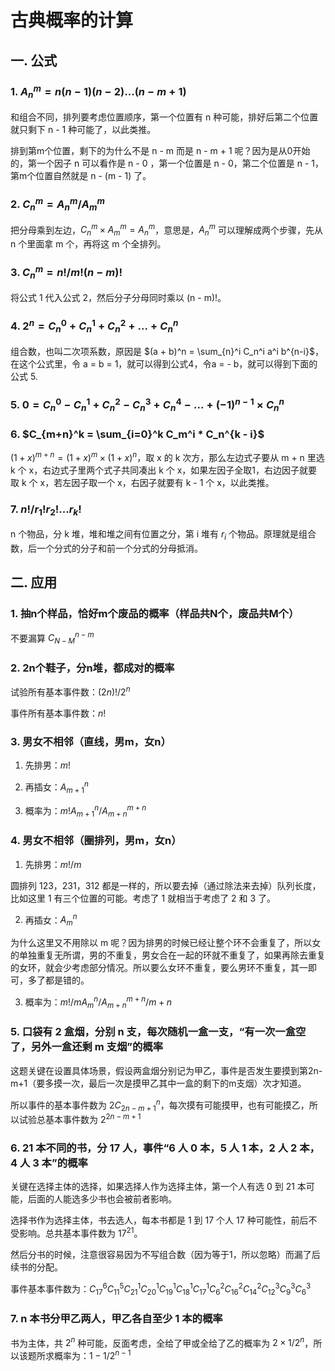 # 古典概率的计算

## 一. 公式

### 1. $A_n^m = n(n-1)(n-2)...(n-m+1)$

和组合不同，排列要考虑位置顺序，第一个位置有 n 种可能，排好后第二个位置就只剩下 n - 1 种可能了，以此类推。

排到第m个位置，剩下的为什么不是 n - m 而是 n - m + 1 呢？因为是从0开始的，第一个因子 n 可以看作是 n - 0 ，第一个位置是 n - 0，第二个位置是 n - 1，第m个位置自然就是 n - (m - 1) 了。

### 2. $C_n^m = A_n^m / A_m^m$

把分母乘到左边，$C_n^m \times A_m^m = A_n^m$，意思是，$A_n^m$ 可以理解成两个步骤，先从 n 个里面拿 m 个，再将这 m 个全排列。

### 3. $C_n^m = n!/m!(n-m)!$

将公式 1 代入公式 2，然后分子分母同时乘以 (n - m)!。

### 4. $2^n = C_n^0 + C_n^1 + C_n^2 + ... + C_n^n$

组合数，也叫二次项系数，原因是 $(a + b)^n = \sum_{n}^i C_n^i a^i b^{n-i}$，在这个公式里，令 a = b = 1，就可以得到公式4，令a = - b，就可以得到下面的公式 5.

### 5. $0 = C_n^0 - C_n^1 + C_n^2 - C_n^3 + C_n^4 -...+{(-1)}^{n-1} \times C_n^n$

### 6. $C_{m+n}^k = \sum_{i=0}^k  C_m^i * C_n^{k - i}$

$(1 + x)^{m + n} = (1 + x)^m \times (1 + x)^n$，取 x 的 k 次方，那么左边式子要从 m + n 里选 k 个 x，右边式子里两个式子共同凑出 k 个 x，如果左因子全取1，右边因子就要取 k 个 x，若左因子取一个 x，右因子就要有 k - 1 个 x，以此类推。

### 7. $n!/r_1!r_2!...r_k!$

n 个物品，分 k 堆，堆和堆之间有位置之分，第 i 堆有 $r_i$ 个物品。原理就是组合数，后一个分式的分子和前一个分式的分母抵消。

## 二. 应用

### 1. 抽n个样品，恰好m个废品的概率（样品共N个，废品共M个）

不要漏算 $C_{N-M}^{n-m}$

### 2. 2n个鞋子，分n堆，都成对的概率

试验所有基本事件数：$(2n)!/2^n$

事件所有基本事件数：$n!$

### 3. 男女不相邻（直线，男m，女n）

1. 先排男：$m!$

2. 再插女：$A_{m+1}^n$

3. 概率为：${m!A_{m+1}^n}/A_{m+n}^{m+n}$

### 4. 男女不相邻（圈排列，男m，女n）

1. 先排男：$m!/m$

圆排列 123，231，312 都是一样的，所以要去掉（通过除法来去掉）队列长度，比如这里 1 有三个位置的可能。考虑了 1 就相当于考虑了 2 和 3 了。

2. 再插女：$A_{m}^n$

为什么这里又不用除以 m 呢？因为排男的时候已经让整个环不会重复了，所以女的单独重复无所谓，男的不重复，男女合在一起的环就不重复了，如果再除去重复的女环，就会少考虑部分情况。所以要么女环不重复，要么男环不重复，其一即可，多了都是错的。

3. 概率为：${m!/mA_{m}^n}/A_{m+n}^{m+n}/{m+n}$

### 5. 口袋有 2 盒烟，分别 n 支，每次随机一盒一支，“有一次一盒空了，另外一盒还剩 m 支烟”的概率

这题关键在设置具体场景，假设两盒烟分别记为甲乙，事件是否发生要摸到第2n-m+1（要多摸一次，最后一次是摸甲乙其中一盒的剩下的m支烟）次才知道。

所以事件的基本事件数为 $2C_{2n-m+1}^n$，每次摸有可能摸甲，也有可能摸乙，所以试验总基本事件数为 $2^{2n-m+1}$

### 6. 21 本不同的书，分 17 人，事件“6 人 0 本，5 人 1 本，2 人 2 本，4 人 3 本”的概率

关键在选择主体的选择，如果选择人作为选择主体，第一个人有选 0 到 21 本可能，后面的人能选多少书也会被前者影响。

选择书作为选择主体，书去选人，每本书都是 1 到 17 个人 17 种可能性，前后不受影响。总共基本事件数为 $17^21$。

然后分书的时候，注意很容易因为不写组合数（因为等于1，所以忽略）而漏了后续书的分配。

事件基本事件数为：$C_{17}^6C_{11}^5C_{21}^1C_{20}^1C_{19}^1C_{18}^1C_{17}^1C_6^2C_{16}^2C_{14}^2C_{12}^3C_9^3C_6^3$

### 7. n 本书分甲乙两人，甲乙各自至少 1 本的概率

书为主体，共 $2^n$ 种可能，反面考虑，全给了甲或全给了乙的概率为 $2 \times 1/2^n$，所以该题所求概率为：$1-1/2^{n-1}$
